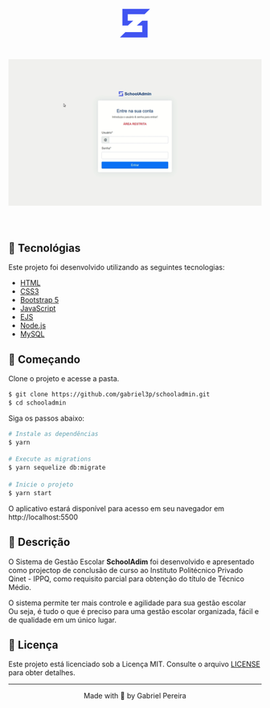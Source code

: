 <p align="center">
  <img alt="Letmeask" src=".github/logo.png" width="60px">
</p>

<h1 align="center">
    <img alt="SchoolAmdin" title="SchoolAmdin" src=".github/cover.gif" />
</h1>

<br>

## 🧪 Tecnológias

Este projeto foi desenvolvido utilizando as seguintes tecnologias:

- [HTML](https://www.w3schools.com/html/)
- [CSS3](https://www.w3schools.com/css/)
- [Bootstrap 5](https://getbootstrap.com/)
- [JavaScript](https://www.w3schools.com/js/)
- [EJS](https://ejs.co/)
- [Node.js](https://nodejs.org/en/)
- [MySQL](https://www.mysql.com/)


## 🚀 Começando

Clone o projeto e acesse a pasta.

```bash
$ git clone https://github.com/gabriel3p/schooladmin.git
$ cd schooladmin
```

Siga os passos abaixo:
```bash
# Instale as dependências
$ yarn

# Execute as migrations
$ yarn sequelize db:migrate

# Inicie o projeto
$ yarn start
```
O aplicativo estará disponível para acesso em seu navegador em http://localhost:5500

## 🔖 Descrição

<p>O Sistema de Gestão Escolar <strong>SchoolAdim</strong>  
foi desenvolvido e apresentado como projectop de conclusão de curso ao
Instituto Politécnico Privado Qinet - IPPQ, como requisito parcial para
obtenção do título de Técnico Médio.</p>

<p>
 O sistema permite ter mais controle e agilidade para sua gestão escolar
<br>Ou seja, é tudo o que é preciso para uma gestão escolar organizada, fácil e de qualidade em um único lugar.
</p>


## 📝 Licença

Este projeto está licenciado sob a Licença MIT. Consulte o arquivo [LICENSE](LICENSE.md) para obter detalhes.


---

<p align="center">Made with 💜 by Gabriel Pereira</p>
